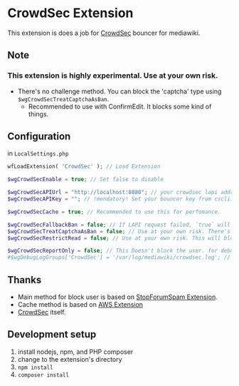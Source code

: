 # CrowdSec Extension
This extension is does a job for [CrowdSec](https://crowdsec.net) bouncer for mediawiki.

## Note
### **This extension is highly experimental. Use at your own risk.**
 * There's no challenge method. You can block the 'captcha' type using `$wgCrowdSecTreatCaptchaAsBan`.
    - Recommended to use with ConfirmEdit. It blocks some kind of things.

## Configuration 
in `LocalSettings.php`
```php
wfLoadExtension( 'CrowdSec' ); // Load Extension

$wgCrowdSecEnable = true; // Set false to disable

$wgCrowdSecAPIUrl = "http://localhost:8080"; // your crowdsec lapi address
$wgCrowdSecAPIKey = ""; // !mendatory! Set your bouncer key from cscli. eg. `cscli bouncers add mediawiki-bouncer`

$wgCrowdSecCache = true; // Recommended to use this for perfomance.

$wgCrowdSecFallbackBan = false; // If LAPI request failed, `true` will block all user. Not recommended to set `true`.
$wgCrowdSecTreatCaptchaAsBan = false; // Use at your own risk. There's no challenge. Use with ConfirmEdit instead.
$wgCrowdSecRestrictRead = false; // Use at your own risk. This will block the site at all who listed on CrowdSec

$wgCrowdSecReportOnly = false; // This Doesn't block the user. for debug purpose.
#$wgDebugLogGroups['CrowdSec'] = '/var/log/mediawiki/crowdsec.log'; // for debug purpose.
```

## Thanks
* Main method for block user is based on [StopForumSpam Extension](https://mediawiki.org/wiki/Extension:StopForumSpam).
* Cache method is based on [AWS Extension](https://github.com/edwardspec/mediawiki-aws-s3)
* [CrowdSec](https://crowdsec.net) itself.

## Development setup
1. install nodejs, npm, and PHP composer
2. change to the extension's directory
3. `npm install`
4. `composer install`

